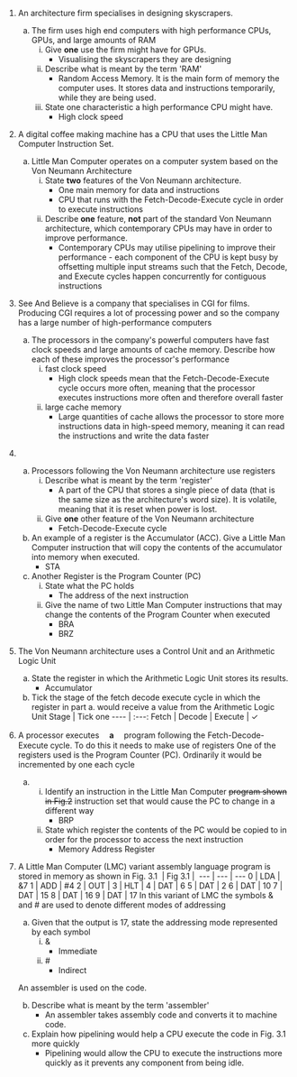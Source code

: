 <style type="text/css">
    ol ol {
        list-style-type: lower-alpha;
    }
    ol ol ol {
        list-style-type: lower-roman;
    }
</style>
1. An architecture firm specialises in designing skyscrapers.
    1. The firm uses high end computers with high performance CPUs, GPUs, and large amounts of RAM
        1. Give **one** use the firm might have for GPUs.
            - Visualising the skyscrapers they are designing
        2. Describe what is meant by the term 'RAM'
            - Random Access Memory. It is the main form of memory the computer uses. It stores data and instructions temporarily, while they are being used.
        3. State one characteristic a high performance CPU might have.
            - High clock speed
2. A digital coffee making machine has a CPU that uses the Little Man Computer Instruction Set.
    1. Little Man Computer operates on a computer system based on the Von Neumann Architecture
        1. State **two** features of the Von Neumann architecture.
            - One main memory for data and instructions
            - CPU that runs with the Fetch-Decode-Execute cycle in order to execute instructions
        2. Describe **one** feature, **not** part of the standard Von Neumann architecture, which contemporary CPUs may have in order to improve performance.
            - Contemporary CPUs may utilise pipelining to improve their performance - each component of the CPU is kept busy by offsetting multiple input streams such that the Fetch, Decode, and Execute cycles happen concurrently for contiguous instructions
3. See And Believe is a company that specialises in CGI for films.
Producing CGI requires a lot of processing power and so the company has a large number of high-performance computers
    1. The processors in the company's powerful computers have fast clock speeds and large amounts of cache memory. Describe how each of these improves the processor's performance
        1. fast clock speed
            - High clock speeds mean that the Fetch-Decode-Execute cycle occurs more often, meaning that the processor executes instructions more often and therefore overall faster
        2. large cache memory
            - Large quantities of cache allows the processor to store more instructions data in high-speed memory, meaning it can read the instructions and write the data faster
4. &#x200B;
    1. Processors following the Von Neumann architecture use registers
        1. Describe what is meant by the term 'register'
            - A part of the CPU that stores a single piece of data (that is the same size as the architecture's word size). It is volatile, meaning that it is reset when power is lost.
        2. Give **one** other feature of the Von Neumann architecture
            - Fetch-Decode-Execute cycle
    2. An example of a register is the Accumulator (ACC).
       Give a Little Man Computer instruction that will copy the contents of the accumulator into memory when executed.
        - STA
    3. Another Register is the Program Counter (PC)
        1. State what the PC holds
            - The address of the next instruction
        2. Give the name of two Little Man Computer instructions that may change the contents of the Program Counter when executed
            - BRA
            - BRZ
5. The Von Neumann architecture uses a Control Unit and an Arithmetic Logic Unit
    1. State the register in which the Arithmetic Logic Unit stores its results.
        - Accumulator
    2. Tick the stage of the fetch decode execute cycle in which the register in part a. would receive a value from the Arithmetic Logic Unit
        Stage | Tick one
        ---- | :---:
        Fetch |
        Decode |
        Execute | ✓
6. A processor executes	　**a**	　program following the Fetch-Decode-Execute cycle. To do this it needs to make use of registers
One of the registers used is the Program Counter (PC). Ordinarily it would be incremented by one each cycle
    1. &#x200B;
        1. Identify an instruction in the Little Man Computer ~~program shown in Fig.2~~ instruction set that would cause the PC to change in a different way
            - BRP
        2. State which register the contents of the PC would be copied to in order for the processor to access the next instruction
            - Memory Address Register
7. A Little Man Computer (LMC) variant assembly language program is stored in memory as shown in Fig. 3.1
    &#x200b; | Fig 3.1 | &#x200b;
    --- | --- | ---
    0 | LDA | &7
    1 | ADD | #4
    2 | OUT |
    3 | HLT |
    4 | DAT | 6
    5 | DAT | 2
    6 | DAT | 10
    7 | DAT | 15
    8 | DAT | 16
    9 | DAT | 17
    In this variant of LMC the symbols & and # are used to denote different modes of addressing
    1. Given that the output is 17, state the addressing mode represented by each symbol
        1. &
            - Immediate
        2. \#
            - Indirect

    An assembler is used on the code.

    2. Describe what is meant by the term 'assembler'
        - An assembler takes assembly code and converts it to machine code.
    3. Explain how pipelining would help a CPU execute the code in Fig. 3.1 more quickly
        - Pipelining would allow the CPU to execute the instructions more quickly as it prevents any component from being idle.
